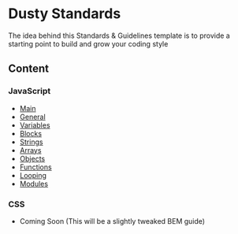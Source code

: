 # Dusty Standards

The idea behind this Standards & Guidelines template is to provide a starting point to build and grow your coding style

## Content

### JavaScript

- [Main](https://github.com/dhershman1/dusty-standards/blob/master/JavaScript)
- [General](https://github.com/dhershman1/dusty-standards/blob/master/JavaScript/general.md)
- [Variables](https://github.com/dhershman1/dusty-standards/blob/master/JavaScript/variables.md)
- [Blocks](https://github.com/dhershman1/dusty-standards/blob/master/JavaScript/blocks.md)
- [Strings](https://github.com/dhershman1/dusty-standards/blob/master/JavaScript/strings.md)
- [Arrays](https://github.com/dhershman1/dusty-standards/blob/master/JavaScript/arrays.md)
- [Objects](https://github.com/dhershman1/dusty-standards/blob/master/JavaScript/objects.md)
- [Functions](https://github.com/dhershman1/dusty-standards/blob/master/JavaScript/functions.md)
- [Looping](https://github.com/dhershman1/dusty-standards/blob/master/JavaScript/looping.md)
- [Modules](https://github.com/dhershman1/dusty-standards/blob/master/JavaScript/modules.md)

### CSS

- Coming Soon (This will be a slightly tweaked BEM guide)
